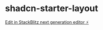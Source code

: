 # shadcn-starter-layout

[Edit in StackBlitz next generation editor ⚡️](https://stackblitz.com/~/github.com/emelleby/shadcn-starter-layout)